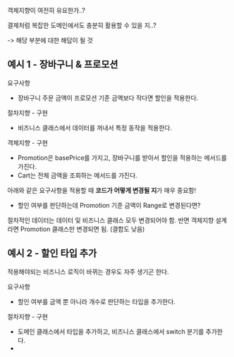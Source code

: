 객체지향이 여전히 유요한가..?

결제처럼 복잡한 도메인에서도 충분히 활용할 수 있을 지..?

-> 해당 부분에 대한 해답이 될 것

## 예시 1 - 장바구니 & 프로모션

요구사항

- 장바구니 주문 금액이 프로모션 기준 금액보다 작다면 할인을 적용한다.

절차지향 - 구현

- 비즈니스 클래스에서 데이터를 꺼내서 특정 동작을 적용한다.

객체지향 - 구현
- Promotion은 basePrice를 가지고, 장바구니를 받아서 할인을 적용하는 메서드를 가진다.
- Cart는 전체 금액을 조회하는 메서드를 가진다.

아래와 같은 요구사항을 적용할 때 **코드가 어떻게 변경될 지**가 매우 중요함!
- 할인 여부를 판단하는데 Promotion 기준 금액이 Range로 변경된다면?

절차적인 데이터는 데이터 및 비즈니스 클래스 모두 변경되어야 함. 반면 객체지향 설계라면 Promotion 클래스만 변경되면 됨. (결합도 낮음)

## 예시 2 - 할인 타입 추가

적용해야되는 비즈니스 로직이 바뀌는 경우도 자주 생기곤 한다.

요구사항

- 할인 여부를 금액 뿐 아니라 개수로 판단하는 타입을 추가한다.

절차지향 - 구현

- 도메인 클래스에서 타입을 추가하고, 비즈니스 클래스에서 switch 분기를 추가한다.
- 
